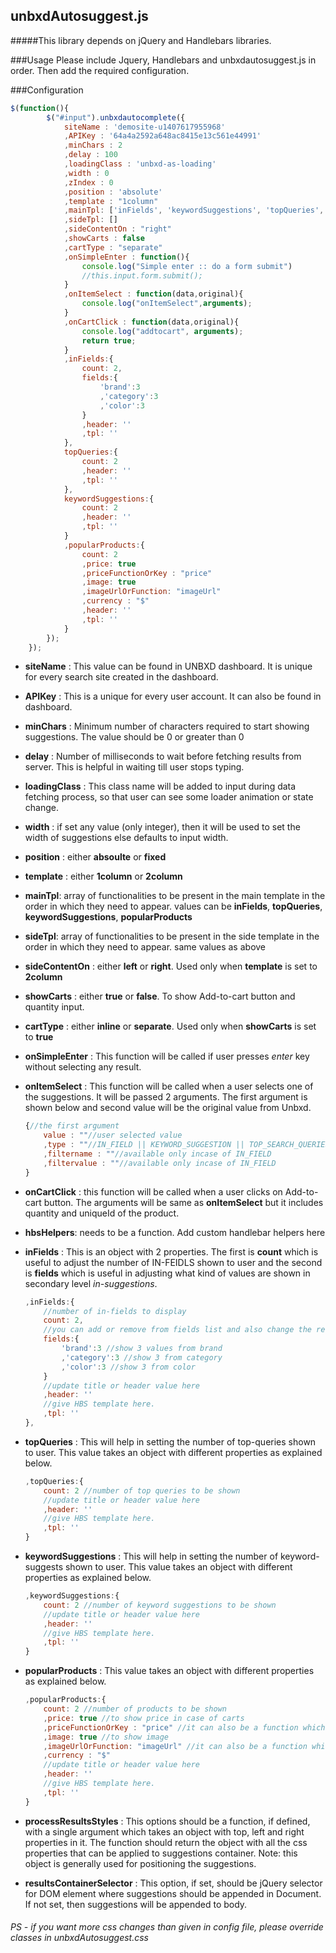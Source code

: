 ## unbxdAutosuggest.js
#####This library depends on jQuery and Handlebars libraries.

###Usage
Please include Jquery, Handlebars and unbxdautosuggest.js in order. Then add the required configuration.

###Configuration
```javascript
$(function(){
		$("#input").unbxdautocomplete({
			siteName : 'demosite-u1407617955968'
			,APIKey : '64a4a2592a648ac8415e13c561e44991'
			,minChars : 2
			,delay : 100
			,loadingClass : 'unbxd-as-loading'
			,width : 0
			,zIndex : 0
			,position : 'absolute'
			,template : "1column" 
			,mainTpl: ['inFields', 'keywordSuggestions', 'topQueries', 'popularProducts']
			,sideTpl: []
			,sideContentOn : "right"
			,showCarts : false
			,cartType : "separate"
			,onSimpleEnter : function(){
			    console.log("Simple enter :: do a form submit")
			    //this.input.form.submit();
			}
			,onItemSelect : function(data,original){
				console.log("onItemSelect",arguments);
			}
			,onCartClick : function(data,original){
				console.log("addtocart", arguments);
				return true;
			}
			,inFields:{
				count: 2,
				fields:{
					'brand':3
					,'category':3
					,'color':3
				}
				,header: ''
				,tpl: ''
			},
			topQueries:{
				count: 2
				,header: ''
				,tpl: ''
			},
			keywordSuggestions:{
				count: 2
				,header: ''
				,tpl: ''
			}
			,popularProducts:{
				count: 2
				,price: true
				,priceFunctionOrKey : "price"
				,image: true
				,imageUrlOrFunction: "imageUrl"
				,currency : "$"
				,header: ''
				,tpl: ''
			}
		});
	});
```
- **siteName** : This value can be found in UNBXD dashboard. It is unique for every search site created in the dashboard.
- **APIKey** : This is a unique for every user account. It can also be found in dashboard.
- **minChars** : Minimum number of characters required to start showing suggestions. The value should be 0 or greater than 0
- **delay** : Number of milliseconds to wait before fetching results from server. This is helpful in waiting till user stops typing. 
- **loadingClass** : This class name will be added to input during data fetching process, so that user can see some loader animation or state change.
- **width** : if set any value (only integer), then it will be used to set the width of suggestions else defaults to input width.
- **position** : either **absoulte** or **fixed**
- **template** : either **1column** or **2column**
- **mainTpl**: array of functionalities to be present in the main template in the order in which they need to appear. values can be **inFields**, **topQueries**, **keywordSuggestions**, **popularProducts**
- **sideTpl**: array of functionalities to be present in the side template in the order in which they need to appear. same values as above
- **sideContentOn** : either **left** or **right**. Used only when **template** is set to **2column**
- **showCarts** : either **true** or **false**. To show Add-to-cart button and quantity input.
- **cartType** : either **inline** or **separate**. Used only when **showCarts** is set to **true**
- **onSimpleEnter** : This function will be called if user presses *enter* key without selecting any result.
- **onItemSelect** : This function will be called when a user selects one of the suggestions. It will be passed 2 arguments. The first argument is shown below and second value will be the original value from Unbxd.

    ```javascript
    {//the first argument
        value : ""//user selected value
        ,type : ""//IN_FIELD || KEYWORD_SUGGESTION || TOP_SEARCH_QUERIES || POPULAR_PRODUCTS
        ,filtername : ""//available only incase of IN_FIELD
        ,filtervalue : ""//available only incase of IN_FIELD
    }
    ```
- **onCartClick** : this function will be called when a user clicks on Add-to-cart button. The arguments will be same as **onItemSelect** but it includes quantity and uniqueId of the product.
- **hbsHelpers**: needs to be a function. Add custom handlebar helpers here
- **inFields** : This is an object with 2 properties. The first is **count** which is useful to adjust the number of IN-FEIDLS shown to user and the second is **fields** which is useful in adjusting what kind of values are shown in secondary level *in-suggestions*.

    ```javascript
    ,inFields:{
        //number of in-fields to display
		count: 2,
		//you can add or remove from fields list and also change the respective counts
		fields:{
			'brand':3 //show 3 values from brand
			,'category':3 //show 3 from category
			,'color':3 //show 3 from color
		}
		//update title or header value here
		,header: ''
		//give HBS template here.
		,tpl: ''
	},
    ```
- **topQueries** : This will help in setting the number of top-queries shown to user. This value takes an object with different properties as explained below. 

    ```javascript
    ,topQueries:{
		count: 2 //number of top queries to be shown
		//update title or header value here
		,header: ''
		//give HBS template here.
		,tpl: ''
	}
    ```
- **keywordSuggestions** : This will help in setting the number of keyword-suggests shown to user. This value takes an object with different properties as explained below. 

    ```javascript
    ,keywordSuggestions:{
		count: 2 //number of keyword suggestions to be shown
		//update title or header value here
		,header: ''
		//give HBS template here.
		,tpl: ''
	}
    ```
- **popularProducts** : This value takes an object with different properties as explained below.

    ```javascript
    ,popularProducts:{
		count: 2 //number of products to be shown
		,price: true //to show price in case of carts
		,priceFunctionOrKey : "price" //it can also be a function which takes an object as argument and returns a string or number
		,image: true //to show image
		,imageUrlOrFunction: "imageUrl" //it can also be a function which takes an object as argument and returns a image url
		,currency : "$"
		//update title or header value here
		,header: ''
		//give HBS template here.
		,tpl: ''
	}
    ```
- **processResultsStyles** : This options should be a function, if defined, with a single argument which takes an object with top, left and right properties in it. The function should return the object with all the css properties that can be applied to suggestions container. 
	Note: this object is generally used for positioning the suggestions.
- **resultsContainerSelector** : This option, if set, should be jQuery selector for DOM element where suggestions should be appended in Document. If not set, then suggestions will be appended to body.

###### PS - if you want more css changes than given in config file, please override classes in unbxdAutosuggest.css 